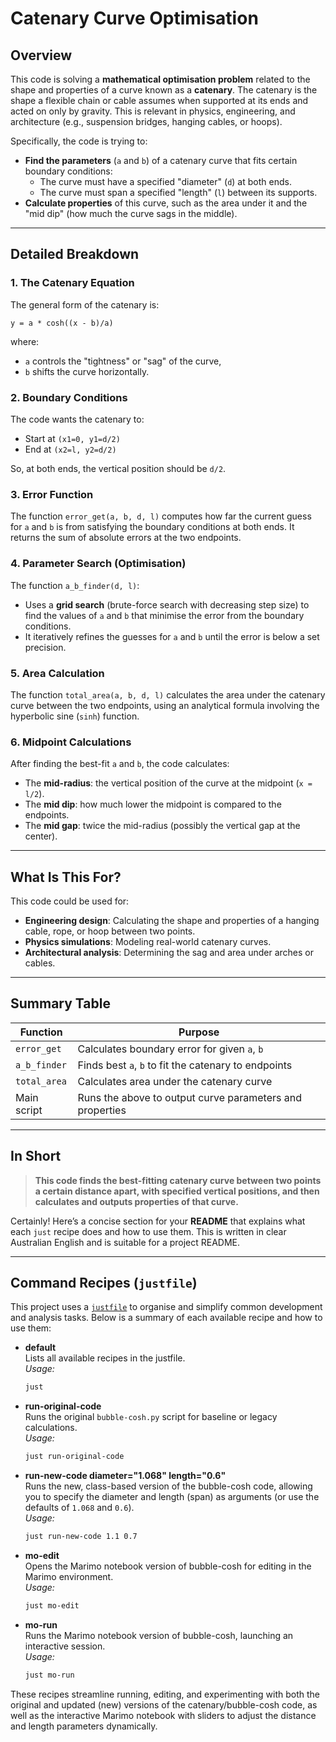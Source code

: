 # Catenary Curve Optimisation

## **Overview**

This code is solving a **mathematical optimisation problem** related to the shape and properties of a curve known as a **catenary**. The catenary is the shape a flexible chain or cable assumes when supported at its ends and acted on only by gravity. This is relevant in physics, engineering, and architecture (e.g., suspension bridges, hanging cables, or hoops).

Specifically, the code is trying to:

- **Find the parameters** (`a` and `b`) of a catenary curve that fits certain boundary conditions:  
    - The curve must have a specified "diameter" (`d`) at both ends.
    - The curve must span a specified "length" (`l`) between its supports.
- **Calculate properties** of this curve, such as the area under it and the "mid dip" (how much the curve sags in the middle).

---

## **Detailed Breakdown**

### **1. The Catenary Equation**

The general form of the catenary is:
```
y = a * cosh((x - b)/a)
```
where:
- `a` controls the "tightness" or "sag" of the curve,
- `b` shifts the curve horizontally.

### **2. Boundary Conditions**

The code wants the catenary to:
- Start at `(x1=0, y1=d/2)`
- End at `(x2=l, y2=d/2)`

So, at both ends, the vertical position should be `d/2`.

### **3. Error Function**

The function `error_get(a, b, d, l)` computes how far the current guess for `a` and `b` is from satisfying the boundary conditions at both ends. It returns the sum of absolute errors at the two endpoints.

### **4. Parameter Search (Optimisation)**

The function `a_b_finder(d, l)`:
- Uses a **grid search** (brute-force search with decreasing step size) to find the values of `a` and `b` that minimise the error from the boundary conditions.
- It iteratively refines the guesses for `a` and `b` until the error is below a set precision.

### **5. Area Calculation**

The function `total_area(a, b, d, l)` calculates the area under the catenary curve between the two endpoints, using an analytical formula involving the hyperbolic sine (`sinh`) function.

### **6. Midpoint Calculations**

After finding the best-fit `a` and `b`, the code calculates:
- The **mid-radius**: the vertical position of the curve at the midpoint (`x = l/2`).
- The **mid dip**: how much lower the midpoint is compared to the endpoints.
- The **mid gap**: twice the mid-radius (possibly the vertical gap at the center).

---

## **What Is This For?**

This code could be used for:
- **Engineering design**: Calculating the shape and properties of a hanging cable, rope, or hoop between two points.
- **Physics simulations**: Modeling real-world catenary curves.
- **Architectural analysis**: Determining the sag and area under arches or cables.

---

## **Summary Table**

| **Function**        | **Purpose**                                                  |
|---------------------|-------------------------------------------------------------|
| `error_get`         | Calculates boundary error for given `a`, `b`                |
| `a_b_finder`        | Finds best `a`, `b` to fit the catenary to endpoints        |
| `total_area`        | Calculates area under the catenary curve                    |
| Main script         | Runs the above to output curve parameters and properties     |

---

## **In Short**

> **This code finds the best-fitting catenary curve between two points a certain distance apart, with specified vertical positions, and then calculates and outputs properties of that curve.**

Certainly! Here’s a concise section for your **README** that explains what each `just` recipe does and how to use them. This is written in clear Australian English and is suitable for a project README.

---

## Command Recipes (`justfile`)

This project uses a [`justfile`](https://just.systems) to organise and simplify common development and analysis tasks. Below is a summary of each available recipe and how to use them:

- **default**  
  Lists all available recipes in the justfile.  
  _Usage:_  
  ```sh
  just
  ```

- **run-original-code**  
  Runs the original `bubble-cosh.py` script for baseline or legacy calculations.  
  _Usage:_  
  ```sh
  just run-original-code
  ```

- **run-new-code diameter="1.068" length="0.6"**  
  Runs the new, class-based version of the bubble-cosh code, allowing you to specify the diameter and length (span) as arguments (or use the defaults of `1.068` and `0.6`).  
  _Usage:_  
  ```sh
  just run-new-code 1.1 0.7
  ```

- **mo-edit**  
  Opens the Marimo notebook version of bubble-cosh for editing in the Marimo environment.  
  _Usage:_  
  ```sh
  just mo-edit
  ```

- **mo-run**  
  Runs the Marimo notebook version of bubble-cosh, launching an interactive session.  
  _Usage:_  
  ```sh
  just mo-run
  ```

These recipes streamline running, editing, and experimenting with both the original and updated (new) versions of the catenary/bubble-cosh code, as well as the interactive Marimo notebook with sliders to adjust the distance and length parameters dynamically.
